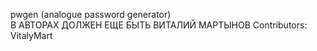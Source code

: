 pwgen (analogue password generator)  
В АВТОРАХ ДОЛЖЕН ЕЩЕ БЫТЬ ВИТАЛИЙ МАРТЫНОВ
Contributors:
VitalyMart
